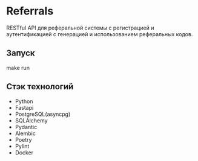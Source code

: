 # Referrals
RESTful API для реферальной системы с регистрацией и аутентификацией с генерацией и использованием реферальных кодов.

## Запуск 

make run 

## Стэк технологий

- Python
- Fastapi
- PostgreSQL(asyncpg)
- SQLAlchemy
- Pydantic
- Alembic
- Poetry
- Pylint
- Docker
